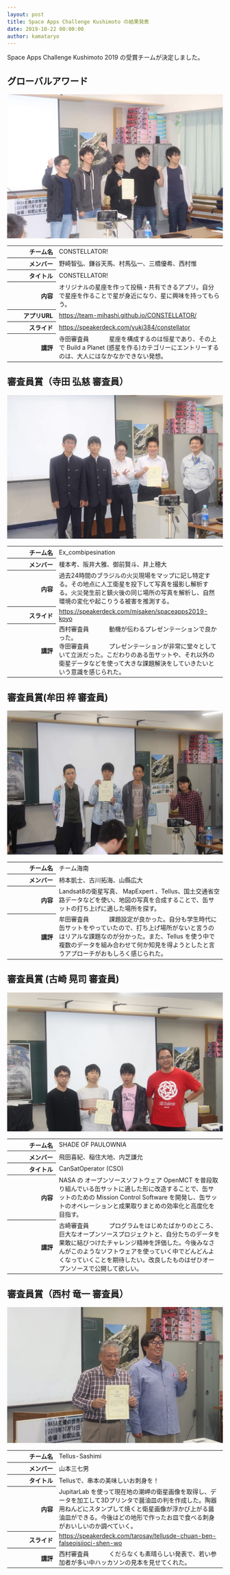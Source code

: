 ```yaml
---
layout: post
title: Space Apps Challenge Kushimoto の結果発表
date: 2019-10-22 00:00:00
author: kamataryo
---
```


<style>
table {
  margin: 1em 0;
}
tr > th:first-child {
  width: 100px;
  text-align: right;
}
dl {
  margin: 0;
}
dl > dt, dl > dd {
  display: inline;
}
dl > dt {
  margin-right: .5em;
}
</style>

Space Apps Challenge Kushimoto 2019 の受賞チームが決定しました。

## グローバルアワード

![team constellator](./img/awards/global.jpg)

<table class="table table-bordered">
<tbody>
<tr><th scope="row">チーム名</th><td>CONSTELLATOR!</td></tr>
<tr><th scope="row">メンバー</th><td>野崎智弘、鎌谷天馬、村馬弘一、三橋優希、西村惟</td></tr>
<tr><th scope="row">タイトル</th><td>CONSTELLATOR!</td></tr>
<tr><th scope="row">内容</th><td>オリジナルの星座を作って投稿・共有できるアプリ。自分で星座を作ることで星が身近になり、星に興味を持ってもらう。</td></tr>
<tr><th>アプリURL</th><td><a href="https://team-mihashi.github.io/CONSTELLATOR/">https://team-mihashi.github.io/CONSTELLATOR/</a></td></tr>
<tr><th scope="row">スライド</th><td><a href="https://speakerdeck.com/yuki384/constellator">https://speakerdeck.com/yuki384/constellator</a></td></tr>
<tr><th scope="row">講評</th><td>
<dl><dt>寺田審査員</dt><dd>星座を構成するのは恒星であり、その上で Build a Planet (惑星を作る)カテゴリーにエントリーするのは、大人にはなかなかできない発想。</dd></dl></td></tr>
</tbody>
</table>

## 審査員賞（寺田 弘慈 審査員）

![team Ex_combipesination](./img/awards/terada-award.jpg)

<table class="table table-bordered">
<tbody>
<tr><th scope="row">チーム名</th><td>Ex_combipesination</td></tr>
<tr><th scope="row">メンバー</th><td>榎本考、阪井大雅、御前賢斗、井上穂大</td></tr>
<tr><th scope="row">内容</th>
<td>過去24時間のブラジルの火災現場をマップに記し特定する。その地点に人工衛星を投下して写真を撮影し解析する。火災発生前と鎮火後の同じ場所の写真を解析し、自然環境の変化や起こりうる被害を推測する。</td>
</tr>
<tr>
<tr><th scope="row">スライド</th><td><a href="https://speakerdeck.com/misaken/spaceapps2019-koyo">https://speakerdeck.com/misaken/spaceapps2019-koyo</a></td>
</tr>
<th scope="row">講評</th>
<td><dl><dt>西村審査員</dt><dd>動機が伝わるプレゼンテーションで良かった。</dd></dl><dl><dt>
寺田審査員</dt><dd>プレゼンテーションが非常に堂々としていて立派だった。こだわりのある缶サットや、それ以外の衛星データなどを使って大きな課題解決をしていきたいという意識を感じられた。</dd></dl></td>
</tr>
</tbody>
</table>

## 審査員賞(牟田 梓 審査員)

![team Kainan](./img/awards/muta-award.jpg)

<table class="table table-bordered">
<tbody>
<tr><th scope="row">チーム名</th><td>チーム海南</td></tr>
<tr><th scope="row">メンバー</th><td>柿本凱士、古川拓海、山縣広大</td></tr>
<tr><th scope="row">内容</th>
<td>Landsat8の衛星写真、 MapExpert 、Tellus、国土交通省空路データなどを使い、地図の写真を合成することで、缶サットの打ち上げに適した場所を探す。</td>
</tr>
<tr>
<th scope="row">講評</th>
<td><dl><dt>牟田審査員</dt><dd>課題設定が良かった。自分も学生時代に缶サットをやっていたので、打ち上げ場所がないと言うのはリアルな課題なのが分かった。また、Tellus を使う中で複数のデータを組み合わせて何か知見を得ようとしたと言うアプローチがおもしろく感じられた。</dd></dl></td>
</tr>
</tbody>
</table>

## 審査員賞 (古崎 晃司 審査員)

![team shade of paulonia](./img/awards/kosaki-award.jpg)

<table class="table table-bordered">
<tbody>
<tr><th scope="row">チーム名</th><td>SHADE OF PAULOWNIA</td></tr>
<tr><th scope="row">メンバー</th><td>飛田喜紀、稲住大地、内芝謙允</td></tr>
<tr><th scope="row">タイトル</th><td>CanSatOperator (CSO)</td></tr>
<tr><th scope="row">内容</th>
<td>NASA の オープンソースソフトウェア OpenMCT を普段取り組んでいる缶サットに適した形に改造することで、缶サットのための Mission Control Software を開発し、缶サットのオペレーションと成果取りまとめの効率化と高度化を目指す。</td></tr>
<tr><th scope="row">講評</th><td><dl><dt>古崎審査員</dt><dd>プログラムをはじめたばかりのところ、巨大なオープンソースプロジェクトと、自分たちのデータを果敢に結びつけたチャレンジ精神を評価した。今後みなさんがこのようなソフトウェアを使っていく中でどんどんよくなっていくことを期待したい。改良したものはぜひオープンソースで公開して欲しい。</dd></dl></td></tr>
</tbody>
</table>

## 審査員賞（西村 竜一 審査員）

![team tellus-sashimi](./img/awards/nishimura-award.jpg)

<table class="table table-bordered">
<tbody>
<tr><th scope="row">チーム名</th><td>Tellus-Sashimi</td></tr>
<tr><th scope="row">メンバー</th><td>山本三七男</td></tr>
<tr><th scope="row">タイトル</th><td>Tellusで、串本の美味しいお刺身を！</td></tr>
<tr><th scope="row">内容</th><td>
JupitarLab を使って現在地の潮岬の衛星画像を取得し、データを加工して3Dプリンタで醤油皿の判を作成した。陶器用ねんどにスタンプして焼くと衛星画像が浮かび上がる醤油皿ができる。今後はどの地形で作ったお皿で食べる刺身がおいしいのか調べていく。</td></tr>
<tr><th scope="row">スライド</th><td><a href="https://speakerdeck.com/tarosay/tellusde-chuan-ben-falseoisiioci-shen-wo">https://speakerdeck.com/tarosay/tellusde-chuan-ben-falseoisiioci-shen-wo</a></td></tr>
<tr><th scppe="row">講評</th><td><dl><dt>西村審査員</dt><dd>くだらなくも素晴らしい発表で、若い参加者が多い中ハッカソンの見本を見せてくれた。</dd></dl></td></tr>
</tbody>
</table>
